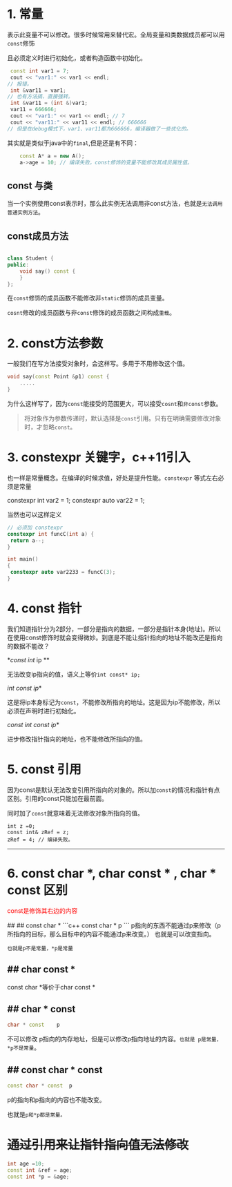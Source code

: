 # 1. 常量

表示此变量不可以修改。很多时候常用来替代宏。全局变量和类数据成员都可以用`const`修饰

且必须定义时进行初始化，或者构造函数中初始化。

```c++
 const int var1 = 7;
 cout << "var1:" << var1 << endl;
// 报错。
 int &var11 = var1;
// 也有方法搞，直接强转。
 int &var11 = (int &)var1;
 var11 = 666666;
 cout << "var1:" << var1 << endl; // 7
 cout << "var11:" << var11 << endl; // 666666
// 但是在debug模式下，var1、var11都为666666，编译器做了一些优化的。
```
其实就是类似于java中的`final`,但是还是有不同：

```c++
	const A* a = new A();
	a->age = 10; // 编译失败，const修饰的变量不能修改其成员属性值。
```

## const 与类

当一个实例使用const表示时，那么此实例无法调用非const方法，也就是`无法调用普通实例方法`。

## const成员方法

```c++

class Student {
public:
	void say() const {
	}
};
```

在`const`修饰的成员函数不能修改非`static`修饰的成员变量。

`cosnt`修改的成员函数与非`const`修饰的成员函数之间构成`重载`。

# 2. const方法参数

一般我们在写方法接受对象时，会这样写。多用于不用修改这个值。

```c++
void say(const Point &p1) const {
	.....
}
```

为什么这样写了，因为`const`能接受的范围更大，可以接受`cosnt`和`非const`参数。

> 将对象作为参数传递时，默认选择是`const`引用。只有在明确需要修改对象时，才忽略`const`。

# 3. constexpr 关键字，c++11引入

也一样是常量概念。在编译的时候求值，好处是提升性能。`constexpr` 等式左右必须是常量

 constexpr int var2 = 1;
 constexpr auto var22 = 1;

当然也可以这样定义
```c++
// 必须加 constexpr 
constexpr int funcC(int a) {
 return a--;
}

int main()
{
 constexpr auto var2233 = funcC(3);
}
```

# 4. const 指针

我们知道指针分为2部分，一部分是指向的数据，一部分是指针本身(地址)。所以在使用const修饰时就会变得微妙。到底是不能让指针指向的地址不能改还是指向的数据不能改？

**const int* ip **

无法改变ip指向的值，语义上等价`int const* ip;`

**int* const ip**

这是将ip本身标记为`const`，不能修改所指向的地址。这是因为ip不能修改，所以必须在声明时进行初始化。

**const int* const ip**

进步修改指针指向的地址，也不能修改所指向的值。



# 5. const 引用

因为const是默认无法改变引用所指向的对象的。所以加`const`的情况和指针有点区别。引用的const只能加在最前面。

同时加了`const`就意味着无法修改对象所指向的值。

```
int z =0;
const int& zRef = z;
zRef = 4; // 编译失败。
```



****

# 6. const char *, char const * , char * const 区别

<p style="color:red"> const是修饰其右边的内容 </p>
## ## const char *  
```c++
const char *   p
```
p指向的东西不能通过p来修改（p所指向的目标，那么目标中的内容不能通过p来改变。）
也就是可以改变指向。

`也就是p不是常量，*p是常量`

## ##  char const *
const char *等价于char const * 

## ## char * const 
```c++
char * const    p
```
不可以修改 p指向的内存地址，但是可以修改p指向地址的内容。`也就是 p是常量，*p不是常量`。
## ## const  char * const 
```c++
const char * const  p
```
 p的指向和p指向的内容也不能改变。

也就是`p和*p都是常量。`

# ~~通过引用来让指针指向值无法修改~~

```c++
int age =10;
const int &ref = age;
const int *p = &age;
```

